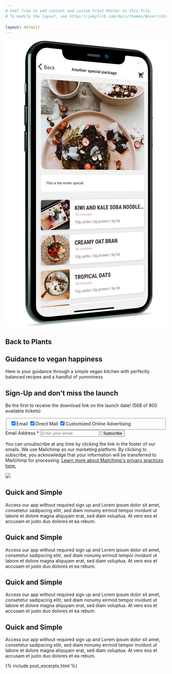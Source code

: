 ```yaml
---
# Feel free to add content and custom Front Matter to this file.
# To modify the layout, see https://jekyllrb.com/docs/themes/#overriding-theme-defaults

layout: default
---
```


<section class="header--wrapper">
  <img class="header--image" src="assets/images/app-header.png" />
  <div class="header--main">
    <h1 class="header--title">Back to Plants</h1>
    <h2 class="header--sub-title">Guidance to vegan happiness</h2>
    <p class="header--paragraph">
      Here is your guidance through a simple vegan kitchen with perfectly balanced recipes and a handful of yumminess
    </p>

  <form
    action="https://back-to-plants.us19.list-manage.com/subscribe/post?u=1048c4e168940952bbda912da&amp;id=8a430c324d"
    method="post"
    id="mc-embedded-subscribe-form"
    name="mc-embedded-subscribe-form"
    class="validate newsletter--wrapper"
    target="_blank"
    novalidate
  >
    <h2 class="newsletter--heading">Sign-Up and don't miss the launch</h2>
    <p class="newsletter--subheading">Be the first to receive the download link on the launch date! (568 of 800 available tickets)</p>
    <fieldset class="newsletter--channels" name="interestgroup_field">
      <label class="checkbox subfield" for="gdpr_92201">
        <input type="checkbox" id="gdpr_92201" name="gdpr[92201]" value="Y" checked class="av-checkbox "><span>Email</span>
      </label>
      <label class="checkbox subfield" for="gdpr_92205">
        <input type="checkbox" id="gdpr_92205" name="gdpr[92205]" value="Y" checked class="av-checkbox "><span>Direct Mail</span>
      </label>
      <label class="checkbox subfield" for="gdpr_92209">
        <input type="checkbox" id="gdpr_92209" name="gdpr[92209]" value="Y" checked class="av-checkbox "><span>Customized Online Advertising</span>
      </label>
    </fieldset>
    <div class="newsletter--form">
      <label for="mce-EMAIL" class="newsletter--form-label">Email Address  <span class="asterisk">*</span></label>
      <input type="email" value="" name="EMAIL" class="required email" id="mce-EMAIL" placeholder="Enter your email" class="newsletter--form-input" />
      <input type="submit" value="Subscribe" name="subscribe" id="mc-embedded-subscribe" class="button newsletter--submit" />
    </div>
    <p class="newsletter--notice">You can unsubscribe at any time by clicking the link in the footer of our emails. We use Mailchimp as our marketing platform. By clicking to subscribe, you acknowledge that your information will be transferred to Mailchimp for processing. <a href="https://mailchimp.com/legal/" target="_blank">Learn more about Mailchimp's privacy practices here.</a></p>
    </form>
  </div>
</section>

<section class="app-section--wrapper">
  <img class="app-section--image" src="https://place-hold.it/300x500" />
  <div class="app-section--item">
    <h2 class="app-section--title">Quick and Simple</h2>
    <p class="app-section--paragraph">
      Access our app without required sign up and Lorem ipsum dolor sit amet, consetetur sadipscing elitr, sed diam nonumy eirmod tempor invidunt ut labore et dolore magna aliquyam erat, sed diam voluptua. At vero eos et accusam et justo duo dolores et ea rebum.
    </p>
  </div>
  <div class="app-section--item">
    <h2 class="app-section--title">Quick and Simple</h2>
    <p class="app-section--paragraph">
      Access our app without required sign up and Lorem ipsum dolor sit amet, consetetur sadipscing elitr, sed diam nonumy eirmod tempor invidunt ut labore et dolore magna aliquyam erat, sed diam voluptua. At vero eos et accusam et justo duo dolores et ea rebum.
    </p>
  </div>
  <div class="app-section--item">
    <h2 class="app-section--title">Quick and Simple</h2>
    <p class="app-section--paragraph">
      Access our app without required sign up and Lorem ipsum dolor sit amet, consetetur sadipscing elitr, sed diam nonumy eirmod tempor invidunt ut labore et dolore magna aliquyam erat, sed diam voluptua. At vero eos et accusam et justo duo dolores et ea rebum.
    </p>
  </div>
  <div class="app-section--item">
    <h2 class="app-section--title">Quick and Simple</h2>
    <p class="app-section--paragraph">
      Access our app without required sign up and Lorem ipsum dolor sit amet, consetetur sadipscing elitr, sed diam nonumy eirmod tempor invidunt ut labore et dolore magna aliquyam erat, sed diam voluptua. At vero eos et accusam et justo duo dolores et ea rebum.
    </p>
  </div>
</section>

{% include post_excerpts.html %}

